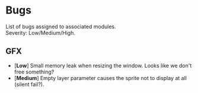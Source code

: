 # Bugs

List of bugs assigned to associated modules.  
Severity: Low/Medium/High.

## GFX

- [**Low**] Small memory leak when resizing the window. Looks like we don't free something?
- [**Medium**] Empty layer parameter causes the sprite not to display at all (silent fail?).
